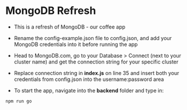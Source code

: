 <h1>MongoDB Refresh</h1>

- This is a refresh of MongoDB - our coffee app

- Rename the config-example.json file to config.json, and add your MongoDB credentials into it before running the app

- Head to MongoDB.com, go to your Database > Connect (next to your cluster name) and get the connection string for your specific cluster

- Replace connection string in **index.js** on line 35 and insert both your credentials from config.json into the username:password area

- To start the app, navigate into the **backend** folder and type in:

```
npm run go
```
